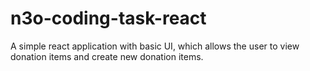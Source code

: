 # n3o-coding-task-react
A simple react application with basic UI, which allows the user to view donation items and create new donation items.
